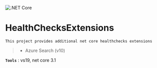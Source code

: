 ![.NET Core](https://github.com/aimenux/HealthChecksExtensions/workflows/.NET%20Core/badge.svg)
# HealthChecksExtensions
```
This project provides additional net core healthchecks extensions
```

>
> - Azure Search (v10)
>

**`Tools`** : vs19, net core 3.1
